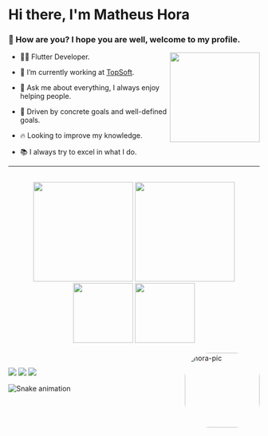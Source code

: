 <h1>Hi there, I'm Matheus Hora</h1>

<h3>🤙 How are you? I hope you are well, welcome to my profile.</h3>

<img height="180em" align="right" src="https://user-images.githubusercontent.com/59374587/153518639-7a26f075-9621-4c47-bae8-e46c957d09a7.png"/>

<p>

- 👨‍💻 Flutter Developer.

- 🔭 I’m currently working at [TopSoft](https://www.linkedin.com/company/topsoftinformatica/mycompany/).
 
- 💬 Ask me about everything, I always enjoy helping people.

- 👊 Driven by concrete goals and well-defined goals.

- 🔥 Looking to improve my knowledge.
  
- 📚 I always try to excel in what I do.


</p>

---

<p>
<div align="center">
  <br>
  <img height="200em" src="https://github-readme-stats.vercel.app/api?username=matheus-hora48&show_icons=true&theme=dark"/>
  <img height="200em" src="https://github-readme-stats.vercel.app/api/top-langs/?username=matheus-hora48&theme=dark"/>
  <br>
  <img height="120em" src="https://github-readme-streak-stats.herokuapp.com/?user=matheus-hora48&show_icons=true&locale=en&layout=compact&theme=dark&line_height=1"/>
  <img height="120em" src="https://github-profile-summary-cards.vercel.app/api/cards/profile-details?username=matheus-hora48&theme=monokai"/>
</div>
<div style="display: inline_block"><br>
  <img align="right" alt="hora-pic" height="150" style="border-radius:50px;" src="https://media.giphy.com/media/J3BlD4W2r1mcK1vMWW/giphy.gif">
</div>
  
  ##
 
<div> 

  
  <a href="https://www.instagram.com/matheus11hora/" target="_blank"><img src="https://img.shields.io/badge/-Instagram-%23E4405F?style=for-the-badge&logo=instagram&logoColor=white" target="_blank"></a>
  <a href = "mailto:matheus11hora@gmail.com"><img src="https://img.shields.io/badge/-Gmail-%23333?style=for-the-badge&logo=gmail&logoColor=white" target="_blank"></a>
  <a href="https://www.linkedin.com/in/matheus-hora-07a7a221b/" target="_blank"><img src="https://img.shields.io/badge/-LinkedIn-%230077B5?style=for-the-badge&logo=linkedin&logoColor=white" target="_blank"></a> 
 
  ![Snake animation](https://github.com/Matheus-hora48/matheus-hora48/blob/output/github-contribution-grid-snake.svg)
 
</div>
